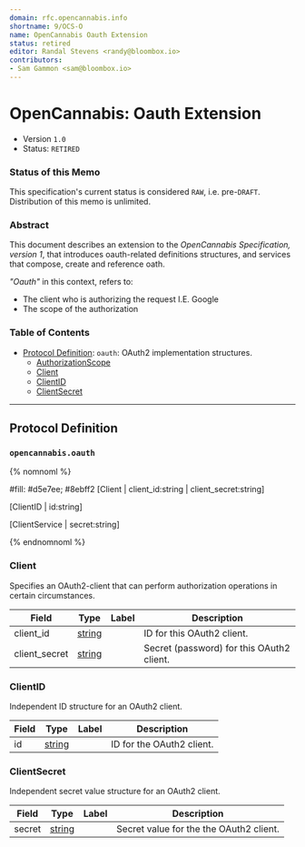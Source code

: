 ```yaml
---
domain: rfc.opencannabis.info
shortname: 9/OCS-O
name: OpenCannabis Oauth Extension
status: retired
editor: Randal Stevens <randy@bloombox.io>
contributors:
- Sam Gammon <sam@bloombox.io>
---
```


<a name="top"></a>

# OpenCannabis: Oauth Extension
- Version `1.0`
- Status: `RETIRED`

### Status of this Memo

This specification's current status is considered `RAW`, i.e. pre-`DRAFT`. Distribution of this memo is unlimited.

### Abstract

This document describes an extension to the _OpenCannabis Specification, version 1_, that introduces oauth-related
definitions structures, and services that compose, create and reference oath.

_"Oauth"_ in this context, refers to:
- The client who is authorizing the request I.E. Google
- The scope of the authorization



### Table of Contents
- [Protocol Definition](#Protocol-Definition): `oauth`: OAuth2 implementation structures.
    - [AuthorizationScope](#opencannabis.oauth.AuthorizationScope)
    - [Client](#opencannabis.oauth.Client)
    - [ClientID](#opencannabis.oauth.ClientID)
    - [ClientSecret](#opencannabis.oauth.ClientSecret)
      
----
## Protocol Definition
### `opencannabis.oauth`

{% nomnoml %}

#fill: #d5e7ee; #8ebff2
[Client
  | client_id:string
  | client_secret:string]

[ClientID
  | id:string]

[ClientService
  | secret:string]

{% endnomnoml %}


<a name="oauth/Client.proto"></a>

### Client
Specifies an OAuth2-client that can perform authorization operations in certain circumstances.

| Field | Type | Label | Description |
| ----- | ---- | ----- | ----------- |
| client_id | [string](#string) |  | ID for this OAuth2 client. |
| client_secret | [string](#string) |  | Secret (password) for this OAuth2 client. |


### ClientID
Independent ID structure for an OAuth2 client.

| Field | Type | Label | Description |
| ----- | ---- | ----- | ----------- |
| id | [string](#string) |  | ID for the OAuth2 client. |


### ClientSecret
Independent secret value structure for an OAuth2 client.


| Field | Type | Label | Description |
| ----- | ---- | ----- | ----------- |
| secret | [string](#string) |  | Secret value for the the OAuth2 client. |
